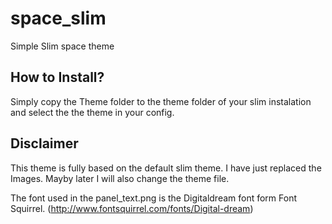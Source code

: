 # space_slim
Simple Slim space theme
## How to Install?
Simply copy the Theme folder to the theme folder of your slim instalation and select the the theme in your config.

## Disclaimer
This theme is fully based on the default slim theme. I have just replaced the Images. Mayby later I will also change the theme file.

The font used in the panel_text.png is the Digitaldream font form Font Squirrel. (http://www.fontsquirrel.com/fonts/Digital-dream)
